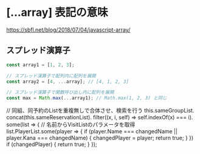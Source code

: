 # [...array] 表記の意味

<https://sbfl.net/blog/2018/07/04/javascript-array/>

## スプレッド演算子

```js
const array1 = [1, 2, 3];

// スプレッド演算子で配列内に配列を展開
const array2 = [4, ...array]; // [4, 1, 2, 3]

// スプレッド演算子で関数呼び出し内に配列を展開
const max = Math.max(...array1); // Math.max(1, 2, 3) と同じ
```


// 同組、同予約のListを重複無しで合体させ、検索を行う
this.sameGroupList.
    concat(this.sameReservationList).
    filter((x, i, self) => self.indexOf(x) === i).
    some(list => {
        // 名前からVisitListのパラメータを取得
        list.PlayerList.some(player => {
            if (player.Name === changedName || player.Kana === changedName) {
                changedPlayer = player;
                return true;
            }
        })
        if (changedPlayer) {
            return true;
        }
    });
